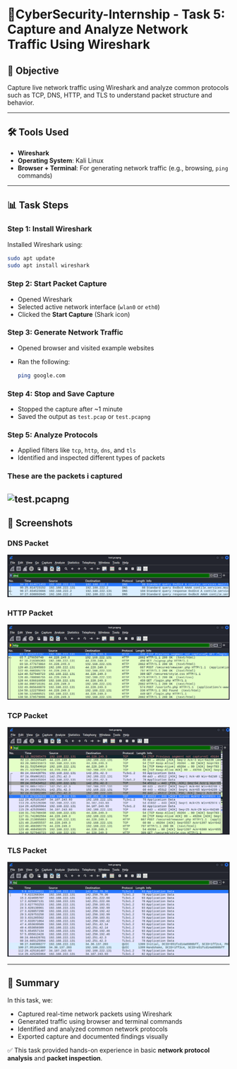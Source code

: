 # 📱CyberSecurity-Internship - Task 5: Capture and Analyze Network Traffic Using Wireshark

## 🌟 Objective

Capture live network traffic using Wireshark and analyze common protocols such as TCP, DNS, HTTP, and TLS to understand packet structure and behavior.

---

## 🛠 Tools Used

* **Wireshark**
* **Operating System**: Kali Linux
* **Browser + Terminal**: For generating network traffic (e.g., browsing, `ping` commands)

---

## 📊 Task Steps

### Step 1: Install Wireshark

Installed Wireshark using:

```bash
sudo apt update
sudo apt install wireshark
```

### Step 2: Start Packet Capture

* Opened Wireshark
* Selected active network interface (`wlan0` or `eth0`)
* Clicked the **Start Capture** (Shark icon)

### Step 3: Generate Network Traffic

* Opened browser and visited example websites
* Ran the following:

  ```bash
  ping google.com
  ```

### Step 4: Stop and Save Capture

* Stopped the capture after \~1 minute
* Saved the output as `test.pcap` or `test.pcapng`

### Step 5: Analyze Protocols

* Applied filters like `tcp`, `http`, `dns`, and `tls`
* Identified and inspected different types of packets

### These are the packets i captured
![test.pcapng](capture/test.pcapng)
---

## 📸 Screenshots

### DNS Packet

![DNS Packet](screenshots/dns_packet.png)

### HTTP Packet

![HTTP Packet](screenshots/http_packet.png)

### TCP Packet

![TCP Packet](screenshots/tcp_packet.png)

### TLS Packet

![TLS Packet](screenshots/tls_packet.png)

---

## 📄 Summary

In this task, we:

* Captured real-time network packets using Wireshark
* Generated traffic using browser and terminal commands
* Identified and analyzed common network protocols
* Exported capture and documented findings visually

✅ This task provided hands-on experience in basic **network protocol analysis** and **packet inspection**.
